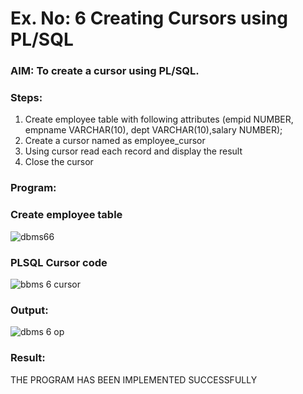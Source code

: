 # Ex. No: 6 Creating Cursors using PL/SQL

### AIM: To create a cursor using PL/SQL.

### Steps:
1. Create employee table with following attributes (empid NUMBER, empname VARCHAR(10), dept VARCHAR(10),salary NUMBER);
2. Create a cursor named as employee_cursor
3. Using cursor read each record and display the result
4. Close the cursor

### Program:

### Create employee table
![dbms66](https://github.com/karthick960/Ex-no-6-Creating-Cursors-using-PL-SQL/assets/121215938/0f62681e-4a57-44e5-897f-101d2730d798)


### PLSQL Cursor code
![bbms 6  cursor](https://github.com/karthick960/Ex-no-6-Creating-Cursors-using-PL-SQL/assets/121215938/0feb544d-5cd6-451a-bd4e-fc144b95c3c2)



### Output:
![dbms 6 op](https://github.com/karthick960/Ex-no-6-Creating-Cursors-using-PL-SQL/assets/121215938/c14889c3-5714-4307-ad30-7922a07ca2c6)



### Result:
THE PROGRAM HAS BEEN IMPLEMENTED SUCCESSFULLY
